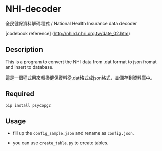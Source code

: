 NHI-decoder
===========
全民健保資料解碼程式 /  National Health Insurance data decoder

[codebook reference] (http://nhird.nhri.org.tw/date_02.htm)

## Description

This is a program to convert the NHI data from .dat format to json fromat and insert to database.

這是一個程式用來轉換健保資料從.dat格式成json格式，並儲存到資料庫中。

## Required

    pip install psycopg2


## Usage

+ fill up the `config_sample.json` and rename as `config.json`.

+ you can use `create_table.py` to create tables.



